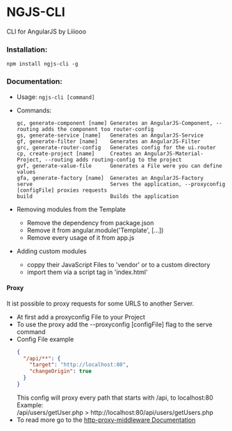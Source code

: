 # NGJS-CLI
CLI for AngularJS by Liiiooo

### Installation:
```
npm install ngjs-cli -g
```

### Documentation:
- Usage: `ngjs-cli [command]` 

- Commands:
    ```
    gc, generate-component [name] Generates an AngularJS-Component, --routing adds the component too router-config
    gs, generate-service [name]   Generates an AngularJS-Service
    gf, generate-filter [name]    Generates an AngularJS-Filter
    grc, generate-router-config   Generates config for the ui.router
    cp, create-project [name]     Creates an AngularJS-Material-Project, --routing adds routing-config to the project
    gvf, generate-value-file      Generates a File were you can define values
    gfa, generate-factory [name]  Generates an AngularJS-Factory
    serve                         Serves the application, --proxyconfig [configFile] proxies requests
    build                         Builds the application
    ```
    
- Removing modules from the Template
    - Remove the dependency from package.json
    - Remove it from angular.module('Template', \[...])
    - Remove every usage of it from app.js
 
 - Adding custom modules
    - coppy their JavaScript Files to 'vendor' or to a custom directory
    - import them via a script tag in 'index.html' 
    
 #### Proxy
It ist possible to proxy requests for some URLS to another Server.
- At first add a proxyconfig File to your Project
- To use the proxy add the --proxyconfig \[configFile] flag to the serve command
- Config File example
    ```json
    {
      "/api/**": {
        "target": "http://localhost:80",
        "changeOrigin": true
      }
    }
    ```
    This config will proxy every path that starts with /api, to localhost:80<br>
    Example:<br>
    /api/users/getUser.php > http://localhost:80/api/users/getUsers.php
- To read more go to the [http-proxy-middleware Documentation](https://github.com/chimurai/http-proxy-middleware#options)
    